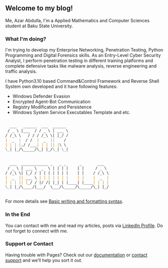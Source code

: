 ## Welcome to my blog!

Me, Azar Abdulla, I'm a Applied Mathematics and Computer Sciences student at Baku State University.

### What I'm doing?

I'm trying to develop my Enterprise Networking, Penetration Testing, Python Programming and Digital Forensics skills.
As an Entry-Level Cyber Security Analyst, I perform penetration testing in different training platforms and complete 
defensive tasks like malware analysis, reverse engineering and traffic analysis.

I have Python3.10 based Command&Control Framework and Reverse Shell System own developed and it have following features:
- Windows Defender Evasion
- Encrypted Agent-Bot Communication
- Registry Modification and Persistence
- Windows System Service Executables Template and etc.


```markdown

  ___   ______  ___  ______                   
 / _ \ |___  / / _ \ | ___ \                  
/ /_\ \   / / / /_\ \| |_/ /                  
|  _  |  / /  |  _  ||    /                   
| | | |./ /___| | | || |\ \                   
\_| |_/\_____/\_| |_/\_| \_|                  
                                              
                                              
  ___  ____________ _   _ _      _       ___  
 / _ \ | ___ \  _  \ | | | |    | |     / _ \ 
/ /_\ \| |_/ / | | | | | | |    | |    / /_\ \
|  _  || ___ \ | | | | | | |    | |    |  _  |
| | | || |_/ / |/ /| |_| | |____| |____| | | |
\_| |_/\____/|___/  \___/\_____/\_____/\_| |_/
                                                                          

```

For more details see [Basic writing and formatting syntax](https://docs.github.com/en/github/writing-on-github/getting-started-with-writing-and-formatting-on-github/basic-writing-and-formatting-syntax).

### In the End

You can contact with me and read my articles, posts via [LinkedIn Profile](https://www.linkedin.com/in/azarabdulla/). Do not forget to connect with me.

### Support or Contact

Having trouble with Pages? Check out our [documentation](https://docs.github.com/categories/github-pages-basics/) or [contact support](https://support.github.com/contact) and we’ll help you sort it out.
